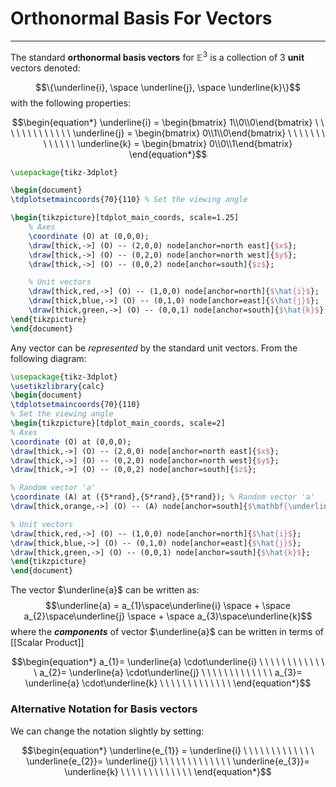 # Orthonormal Basis For Vectors
---

The standard **orthonormal basis vectors** for $\mathbb{E}^3$ is a collection of 3 **unit** vectors denoted:

$$\{\underline{i}, \space \underline{j}, \space \underline{k}\}$$
with the following properties:

$$\begin{equation*}
\underline{i} = \begin{bmatrix} 1\\0\\0\end{bmatrix} \ \ \ \ \ \ \ \ \ \ \ \ \
\underline{j} = \begin{bmatrix} 0\\1\\0\end{bmatrix} \ \ \ \ \ \ \ \ \ \ \ \ \
\underline{k} = \begin{bmatrix} 0\\0\\1\end{bmatrix}
\end{equation*}$$

```tikz
\usepackage{tikz-3dplot}

\begin{document}
\tdplotsetmaincoords{70}{110} % Set the viewing angle

\begin{tikzpicture}[tdplot_main_coords, scale=1.25]
    % Axes
    \coordinate (O) at (0,0,0);
    \draw[thick,->] (O) -- (2,0,0) node[anchor=north east]{$x$};
    \draw[thick,->] (O) -- (0,2,0) node[anchor=north west]{$y$};
    \draw[thick,->] (O) -- (0,0,2) node[anchor=south]{$z$};

    % Unit vectors
    \draw[thick,red,->] (O) -- (1,0,0) node[anchor=north]{$\hat{i}$};
    \draw[thick,blue,->] (O) -- (0,1,0) node[anchor=east]{$\hat{j}$};
    \draw[thick,green,->] (O) -- (0,0,1) node[anchor=south]{$\hat{k}$};
\end{tikzpicture}
\end{document}
```

Any vector can be *represented* by the standard unit vectors. From the following diagram:

```tikz
\usepackage{tikz-3dplot} 
\usetikzlibrary{calc} 
\begin{document} 
\tdplotsetmaincoords{70}{110} 
% Set the viewing angle 
\begin{tikzpicture}[tdplot_main_coords, scale=2] 
% Axes 
\coordinate (O) at (0,0,0); 
\draw[thick,->] (O) -- (2,0,0) node[anchor=north east]{$x$}; 
\draw[thick,->] (O) -- (0,2,0) node[anchor=north west]{$y$}; 
\draw[thick,->] (O) -- (0,0,2) node[anchor=south]{$z$}; 

% Random vector 'a' 
\coordinate (A) at ({5*rand},{5*rand},{5*rand}); % Random vector 'a' 
\draw[thick,orange,->] (O) -- (A) node[anchor=south]{$\mathbf{\underline{a}}$}; 

% Unit vectors 
\draw[thick,red,->] (O) -- (1,0,0) node[anchor=north]{$\hat{i}$}; 
\draw[thick,blue,->] (O) -- (0,1,0) node[anchor=east]{$\hat{j}$}; 
\draw[thick,green,->] (O) -- (0,0,1) node[anchor=south]{$\hat{k}$}; 
\end{tikzpicture}
\end{document}
```
The vector $\underline{a}$ can be written as:
$$\underline{a} = a_{1}\space\underline{i} \space  + \space a_{2}\space\underline{j} \space + \space a_{3}\space\underline{k}$$
where the ***components*** of vector $\underline{a}$ can be written in terms of [[Scalar Product]]

$$\begin{equation*}
a_{1}= \underline{a} \cdot\underline{i} \ \ \ \ \ \ \ \ \ \ \ \ \
a_{2}= \underline{a} \cdot\underline{j} \ \ \ \ \ \ \ \ \ \ \ \ \
a_{3}= \underline{a} \cdot\underline{k} \ \ \ \ \ \ \ \ \ \ \ \ \
\end{equation*}$$


### Alternative Notation for Basis vectors

We can change the notation slightly by setting:

$$\begin{equation*}
\underline{e_{1}} = \underline{i} \ \ \ \ \ \ \ \ \ \ \ \ \
\underline{e_{2}}= \underline{j} \ \ \ \ \ \ \ \ \ \ \ \ \
\underline{e_{3}}= \underline{k} \ \ \ \ \ \ \ \ \ \ \ \ \
\end{equation*}$$


